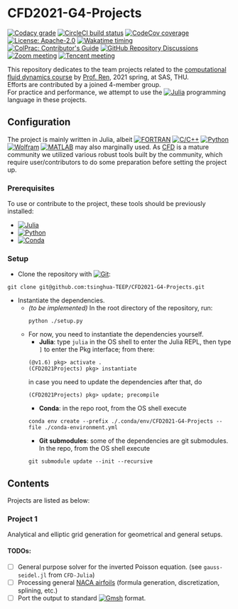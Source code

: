 # CFD2021-G4-Projects

<!-- [![CMake](https://github.com/tsinghua-TEEP/CFD2021-G4-Projects/actions/workflows/cmake.yml/badge.svg)](https://github.com/tsinghua-TEEP/CFD2021-G4-Projects/actions/workflows/cmake.yml) !-->
<!-- [![Python package with Conda](https://github.com/tsinghua-TEEP/CFD2021-G4-Projects/actions/workflows/python-package-conda.yml/badge.svg)](https://github.com/tsinghua-TEEP/CFD2021-G4-Projects/actions/workflows/python-package-conda.yml) !-->
[![Codacy grade](https://img.shields.io/codacy/grade/8ddf95075915482d8708388554f16386?label=quality&logo=Codacy)](https://www.codacy.com?utm_source=github.com&amp;utm_medium=referral&amp;utm_content=tsinghua-TEEP/CFD2021-G4-Projects&amp;utm_campaign=Badge_Grade)<!-- ![codacy](https://app.codacy.com/project/badge/Grade/8ddf95075915482d8708388554f16386?label=) !-->
[![CircleCI build status](https://img.shields.io/circleci/build/gh/tsinghua-TEEP/CFD2021-G4-Projects?label=build&logo=CircleCI&token=9b51e15e5ced695a347386f06bdc605e23e7d8e5)](https://github.com/tsinghua-TEEP/CFD2021-G4-Projects/actions)<!-- ![circleci](https://circleci.com/gh/tsinghua-TEEP/CFD2021-G4-Projects.svg?style=shield&label=CircleCI&logo=CircleCI&circle-token=9b51e15e5ced695a347386f06bdc605e23e7d8e5) !-->
[![CodeCov coverage](https://img.shields.io/codecov/c/gh/tsinghua-TEEP/CFD2021-G4-Projects?logo=CodeCov&logoColor=white&token=9R7SWYU9W5)](https://codecov.io/gh/tsinghua-TEEP/CFD2021-G4-Projects)<!-- ![codecov](https://codecov.io/gh/tsinghua-TEEP/CFD2021-G4-Projects/branch/main/graph/badge.svg?token=9R7SWYU9W5&logoColor=white&style=flat) !-->
[![License: Apache-2.0](https://img.shields.io/badge/license-APL2-blue.svg?logo=Apache&style=flat)](https://github.com/tsinghua-TEEP/CFD2021-G4-Projects/blob/main/LICENSE)
[![Wakatime timing](https://wakatime.com/badge/github/tsinghua-TEEP/CFD2021-G4-Projects.svg?logo=WakaTime&style=flat)](https://wakatime.com/badge/github/tsinghua-TEEP/CFD2021-G4-Projects)  
[![ColPrac: Contributor's Guide](https://img.shields.io/badge/ColPrac-Contributor's%20Guide-blueviolet?logo=Julia&logoColor=white&style=flat)](https://github.com/SciML/ColPrac)
[![GitHub Repository Discussions](https://img.shields.io/badge/GitHub-Discussions-blueviolet?logo=github&style=flat)](https://github.com/tsinghua-TEEP/CFD2021-G4-Projects/discussions)
[![Zoom meeting](https://img.shields.io/static/v1?label=meeting&message=Zoom&style=flat&color=2D8CFF)](https://us02web.zoom.us/j/88643726401?pwd=V3BNdTV4TWlvZmZkd2VoSHZ0Y2Q0Zz09)
[![Tencent meeting](https://img.shields.io/static/v1?logo=Gmail&logoColor=white&label=meeting&message=Tencent&style=flat&color=128DFF)](https://meeting.tencent.com/s/8JMCUq9ORnUe)
<!-- [![Dependabot Status](https://api.dependabot.com/badges/status?host=github&repo=tsinghua-TEEP/CFD2021-G4-Projects)](https://dependabot.com) !-->

This repository dedicates to the team projects
related to the [computational fluid dynamics course](http://reserves.lib.tsinghua.edu.cn/Courses/CourseDetail?courseId=cb3f2412-7ba3-465f-a8b8-c24061b136d9) by [Prof. Ren](http://www.hy.tsinghua.edu.cn/info/1154/1826.htm), 2021 spring, at SAS, THU.  
Efforts are contributed by a joined 4-member group.  
For practice and performance, we attempt to use the
[![Julia](https://img.shields.io/static/v1?logo=Julia&logoColor=white&label=&message=Julia&color=9558B2)](https://julialang.org)
programming language in these projects.

## Configuration

The project is mainly written in
Julia<!-- [![Julia](https://img.shields.io/static/v1?logo=Julia&logoColor=white&label=&message=Julia&color=9558B2)](https://julialang.org) !-->,
albeit
[![FORTRAN](https://img.shields.io/static/v1?logo=Fortran&label=&message=FORTRAN&color=4D41B1)](https://fortran-lang.org)
[![C/C++](https://img.shields.io/static/v1?logo=Coursera&label=&message=C/C%2B%2B&color=00599C)](https://isocpp.org)
[![Python](https://img.shields.io/static/v1?logo=Python&logoColor=white&label=&message=Python&color=3776AB)](https://www.python.org)
[![Wolfram](https://img.shields.io/static/v1?logo=Wolfram-Language&logoColor=white&label=&message=Wolfram&color=DD1100)](https://www.wolfram.com)
[![MATLAB](https://img.shields.io/static/v1?logo=MathWorks&logoColor=white&label=&message=MATLAB&color=0076A8)](https://www.mathworks.com)
may also marginally used.
As [CFD](https://en.wikipedia.org/wiki/Computational_fluid_dynamics) is a mature community we utilized various robust tools built by the community, which require user/contributors to do some preparation before setting the project up.

### Prerequisites

To use or contribute to the project, these tools should be previously installed:

- [![Julia](https://img.shields.io/static/v1?logo=Julia&logoColor=white&label=Julia&message=1.6.0+and+above&color=9558B2)](https://julialang.org)
- [![Python](https://img.shields.io/static/v1?logo=Python&logoColor=white&label=Python&message=3.8+++and+above&color=3776AB)](https://www.python.org)
- [![Conda](https://img.shields.io/static/v1?logo=Anaconda&logoColor=white&label=Conda&message=4.5+++and+above&color=44A833)](https://docs.conda.io)

### Setup

- Clone the repository with [![Git](https://img.shields.io/static/v1?logo=Git&logoColor=white&label=&message=Git&color=F05032)](https://git-scm.com):
```shell
git clone git@github.com:tsinghua-TEEP/CFD2021-G4-Projects.git
```
- Instantiate the dependencies.
  - *(to be implemented)* In the root directory of the repository, run:
    ```shell
    python ./setup.py
    ```
  - For now, you need to instantiate the dependencies yourself.
    - **Julia**: type ``julia`` in the OS shell to enter the Julia REPL, then type ``]`` to enter the Pkg interface;
      from there:
    ```jldoctest
    (@v1.6) pkg> activate .
    (CFD2021Projects) pkg> instantiate
    ```
      in case you need to update the dependencies after that, do
    ```jldoctest
    (CFD2021Projects) pkg> update; precompile
    ```
    - **Conda**: in the repo root, from the OS shell execute
    ```shell
    conda env create --prefix ./.conda/env/CFD2021-G4-Projects --file ./conda-environment.yml
    ```
    - **Git submodules**: some of the dependencies are git submodules. In the repo, from the OS shell execute
    ```shell
    git submodule update --init --recursive
    ```

## Contents

Projects are listed as below:

### Project 1

Analytical and elliptic grid generation
for geometrical and general setups.

#### TODOs:
- [ ] General purpose solver for the inverted Poisson equation. (see ``gauss-seidel.jl`` from ``CFD-Julia``)
- [ ] Processing general [NACA airfoils](https://en.wikipedia.org/wiki/NACA_airfoil)
      (formula generation, discretization, splining, etc.)
- [ ] Port the output to standard
      [![Gmsh](https://img.shields.io/static/v1?logo=Vercel&logoColor=white&label=&message=Gmsh&color=000000)](https://gmsh.info)
      format.
